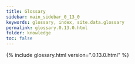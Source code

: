 ```yaml
---
title: Glossary
sidebar: main_sidebar_0_13_0
keywords: glossary, index, site.data.glossary
permalink: glossary.0.13.0.html
folder: knowledge
toc: false
---
```


{% include glossary.html version=".0.13.0.html" %}
